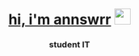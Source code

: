 ##
<a href="[linked-url](https://github.com/annswrr)">
  
<h1 align="center">hi, i'm <a href="[https://github.com/annswrr]/" target="_blank">annswrr</a> 
<img src="https://tenor.com/bOIJv.gif" height="32"/></h1>
<h3 align="center">student IT </h3>

